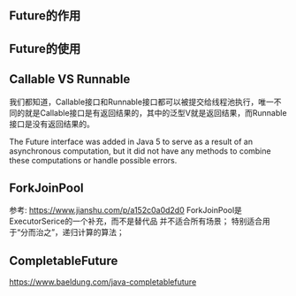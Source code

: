 ## Future的作用

## Future的使用

## Callable VS Runnable
我们都知道，Callable<V>接口和Runnable接口都可以被提交给线程池执行，唯一不同的就是Callable<V>接口是有返回结果的，其中的泛型V就是返回结果，而Runnable接口是没有返回结果的。

The Future interface was added in Java 5 to serve as a result of an asynchronous computation, but it did not have any methods to combine these computations or handle possible errors.
##  ForkJoinPool
参考: https://www.jianshu.com/p/a152c0a0d2d0
ForkJoinPool是ExecutorSerice的一个补充，而不是替代品
并不适合所有场景；
特别适合用于“分而治之”，递归计算的算法；

## CompletableFuture
https://www.baeldung.com/java-completablefuture